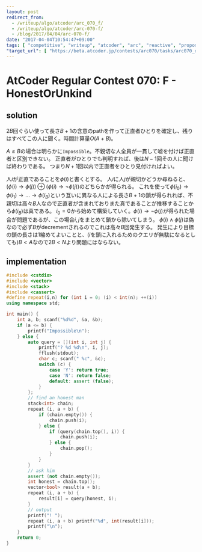 ```yaml
---
layout: post
redirect_from:
  - /writeup/algo/atcoder/arc_070_f/
  - /writeup/algo/atcoder/arc-070-f/
  - /blog/2017/04/04/arc-070-f/
date: "2017-04-04T10:54:47+09:00"
tags: [ "competitive", "writeup", "atcoder", "arc", "reactive", "propositional-logic" ]
"target_url": [ "https://beta.atcoder.jp/contests/arc070/tasks/arc070_d" ]
---
```


# AtCoder Regular Contest 070: F - HonestOrUnkind

## solution

$2B$回ぐらい使って長さ$B+1$の含意のpathを作って正直者ひとりを確定し、残りはすべてこの人に聞く。時間計算量$O(A + B)$。

$A \le B$の場合は明らかに`Impossible`。不親切な人全員が一貫して嘘を付けば正直者と区別できない。
正直者がひとりでも判明すれば、後は$N-1$回その人に聞けば終わりである。
つまり$N+1$回以内で正直者をひとり見付ければよい。

人$i$が正直であることを$\phi(i)$と書くとする。
人$i$に人$j$が親切かどうか尋ねると、$(\phi(i) \to \phi(j)) \oplus (\phi(i) \to \lnot \phi(j))$のどちらかが得られる。
これを使って$\phi(i_0) \to \phi(i_1) \to \dots \to \phi(i_B)$という互いに異なる人による長さ$B+1$の鎖が得られれば、不親切は高々$B$人なので正直者が含まれておりまた真であることが推移することから$\phi(i_B)$は真である。
$i_0 = 0$から始めて構築していく。$\phi(i) \to \lnot \phi(j)$が得られた場合が問題であるが、この場合$i, j$をまとめて鎖から除いてしまう。
$\phi(i) \land \phi(j)$は偽なので必ず$B$がdecrementされるのでこれは高々$B$回発生する。
発生により目標の鎖の長さは$1$縮めてよいことと、($i$を鎖に入れるためのクエリが無駄になるとしても)$B \lt A$なので$2B \lt N$より問題にはならない。

## implementation

``` c++
#include <cstdio>
#include <vector>
#include <stack>
#include <cassert>
#define repeat(i,n) for (int i = 0; (i) < int(n); ++(i))
using namespace std;

int main() {
    int a, b; scanf("%d%d", &a, &b);
    if (a <= b) {
        printf("Impossible\n");
    } else {
        auto query = [](int i, int j) {
            printf("? %d %d\n", i, j);
            fflush(stdout);
            char c; scanf(" %c", &c);
            switch (c) {
                case 'Y': return true;
                case 'N': return false;
                default: assert (false);
            }
        };
        // find an honest man
        stack<int> chain;
        repeat (i, a + b) {
            if (chain.empty()) {
                chain.push(i);
            } else {
                if (query(chain.top(), i)) {
                    chain.push(i);
                } else {
                    chain.pop();
                }
            }
        }
        // ask him
        assert (not chain.empty());
        int honest = chain.top();
        vector<bool> result(a + b);
        repeat (i, a + b) {
            result[i] = query(honest, i);
        }
        // output
        printf("! ");
        repeat (i, a + b) printf("%d", int(result[i]));
        printf("\n");
    }
    return 0;
}
```
